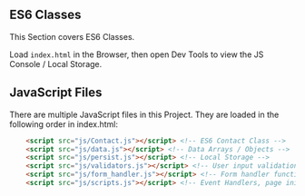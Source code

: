 ## ES6 Classes

This Section covers ES6 Classes.

Load `index.html` in the Browser, then open Dev Tools to view the JS Console / Local Storage.

## JavaScript Files

There are multiple JavaScript files in this Project.
They are loaded in the following order in index.html:

```HTML
    <script src="js/Contact.js"></script> <!-- ES6 Contact Class -->
    <script src="js/data.js"></script> <!-- Data Arrays / Objects -->
    <script src="js/persist.js"></script> <!-- Local Storage -->
    <script src="js/validators.js"></script> <!-- User input validation functions -->
    <script src="js/form_handler.js"></script> <!-- Form handler functions -->
    <script src="js/scripts.js"></script> <!-- Event Handlers, page init -->
```

